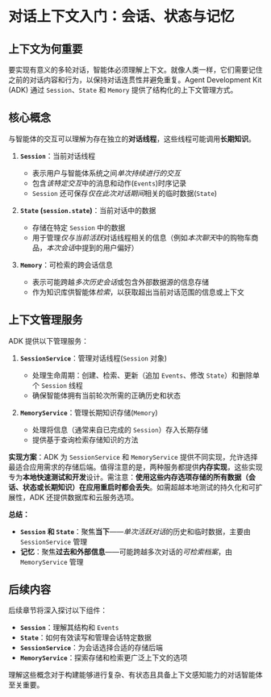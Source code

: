 # 对话上下文入门：会话、状态与记忆

## 上下文为何重要

要实现有意义的多轮对话，智能体必须理解上下文。就像人类一样，它们需要记住之前的对话内容和行为，以保持对话连贯性并避免重复。Agent Development Kit (ADK) 通过 `Session`、`State` 和 `Memory` 提供了结构化的上下文管理方式。

## 核心概念

与智能体的交互可以理解为存在独立的**对话线程**，这些线程可能调用**长期知识**。

1. **`Session`**：当前对话线程  

    * 表示用户与智能体系统之间*单次持续进行的交互*  
    * 包含*该特定交互*中的消息和动作(`Events`)时序记录  
    * `Session` 还可保存*仅在此次对话期间*相关的临时数据(`State`)  

2. **`State` (`session.state`)**：当前对话中的数据  

    * 存储在特定 `Session` 中的数据  
    * 用于管理*仅与当前活跃*对话线程相关的信息（例如*本次聊天*中的购物车商品，*本次会话*中提到的用户偏好）  

3. **`Memory`**：可检索的跨会话信息  

    * 表示可能跨越*多次历史会话*或包含外部数据源的信息存储  
    * 作为知识库供智能体*检索*，以获取超出当前对话范围的信息或上下文  

## 上下文管理服务

ADK 提供以下管理服务：

1. **`SessionService`**：管理对话线程(`Session` 对象)  

    * 处理生命周期：创建、检索、更新（追加 `Events`、修改 `State`）和删除单个 `Session` 线程  
    * 确保智能体拥有当前轮次所需的正确历史和状态  

2. **`MemoryService`**：管理长期知识存储(`Memory`)  

    * 处理将信息（通常来自已完成的 `Session`）存入长期存储  
    * 提供基于查询检索存储知识的方法  

**实现方案**：ADK 为 `SessionService` 和 `MemoryService` 提供不同实现，允许选择最适合应用需求的存储后端。值得注意的是，两种服务都提供**内存实现**，这些实现专为**本地快速测试和开发**设计。需注意：**使用这些内存选项存储的所有数据（会话、状态或长期知识）在应用重启时都会丢失**。如需超越本地测试的持久化和可扩展性，ADK 还提供数据库和云服务选项。

**总结：**

* **`Session` 和 `State`**：聚焦**当下**——*单次活跃对话*的历史和临时数据，主要由 `SessionService` 管理  
* **记忆**：聚焦**过去和外部信息**——可能跨越多次对话的*可检索档案*，由 `MemoryService` 管理  

## 后续内容

后续章节将深入探讨以下组件：

* **`Session`**：理解其结构和 `Events`  
* **`State`**：如何有效读写和管理会话特定数据  
* **`SessionService`**：为会话选择合适的存储后端  
* **`MemoryService`**：探索存储和检索更广泛上下文的选项  

理解这些概念对于构建能够进行复杂、有状态且具备上下文感知能力的对话智能体至关重要。